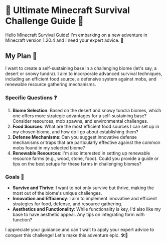 # 🌟 Ultimate Minecraft Survival Challenge Guide 🌟

Hello Minecraft Survival Guide! I'm embarking on a new adventure in Minecraft version 1.20.4 and I need your expert advice. 🚀

## My Plan 📝
I want to create a self-sustaining base in a challenging biome (let's say, a desert or snowy tundra). I aim to incorporate advanced survival techniques, including an efficient food source, a defensive system against mobs, and renewable resource gathering mechanisms.

### Specific Questions ❓
1. **Biome Selection**: Based on the desert and snowy tundra biomes, which one offers more strategic advantages for a self-sustaining base? Consider resources, mob spawns, and environmental challenges.
2. **Food Sources**: What are the most efficient food sources I can set up in my chosen biome, and how do I go about establishing them?
3. **Defense Mechanisms**: Can you suggest innovative defense mechanisms or traps that are particularly effective against the common mobs found in my selected biome?
4. **Renewable Resources**: I'm also interested in setting up renewable resource farms (e.g., wood, stone, food). Could you provide a guide or tips on the best setups for these farms in challenging biomes?

### Goals 🎯
- **Survive and Thrive**: I want to not only survive but thrive, making the most out of the biome's unique challenges.
- **Innovation and Efficiency**: I aim to implement innovative and efficient strategies for food, defense, and resource gathering.
- **Aesthetics and Functionality**: While functionality is key, I'd also like my base to have aesthetic appeal. Any tips on integrating form with function?

I appreciate your guidance and can't wait to apply your expert advice to conquer this challenge! Let's make this adventure epic. 🛠️🏰
